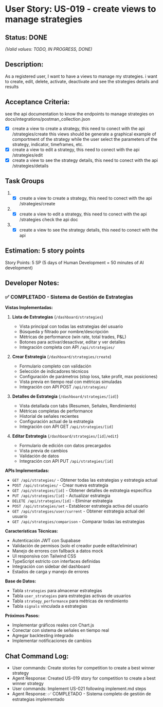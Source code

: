 # User Story: US-019 - create views to manage strategies

## Status: DONE  
*(Valid values: TODO, IN PROGRESS, DONE)*

## Description:

As a registered user, I want to have a views to manage my strategies. i want to create, edit, delete, activate, deactivate and see the strategies details and results

## Acceptance Criteria:
 see the api documentation to know the endpoints to manage strategies on docs/integrations/postman_collection.json
- [x] create a view to create a strategy, this need to conect with the api /strategies/create
this views should be generate a graphical example of comportment of the strategy while the user select the parameters of the strategy, indicator, timeframes, etc.
- [x] create a view to edit a strategy, this need to conect with the api /strategies/edit
- [x] create a view to see the strategy details, this need to conect with the api /strategies/details

## Task Groups

   1. - [x] create a view to create a strategy, this need to conect with the api /strategies/create
   2. - [x] create a view to edit a strategy, this need to conect with the api /strategies check the api doc
   3. - [x] create a view to see the strategy details, this need to conect with the api

## Estimation: 5 story points

Story Points: 5 SP (5 days of Human Development = 50 minutes of AI development)

## Developer Notes:

### ✅ COMPLETADO - Sistema de Gestión de Estrategias

**Vistas Implementadas:**
1. **Lista de Estrategias** (`/dashboard/strategies`)
   - Vista principal con todas las estrategias del usuario
   - Búsqueda y filtrado por nombre/descripción
   - Métricas de performance (win rate, total trades, P&L)
   - Botones para activar/desactivar, editar y ver detalles
   - Integración completa con API `/api/strategies/`

2. **Crear Estrategia** (`/dashboard/strategies/create`)
   - Formulario completo con validación
   - Selección de indicadores técnicos
   - Configuración de parámetros (stop loss, take profit, max posiciones)
   - Vista previa en tiempo real con métricas simuladas
   - Integración con API POST `/api/strategies/`

3. **Detalles de Estrategia** (`/dashboard/strategies/[id]`)
   - Vista detallada con tabs (Resumen, Señales, Rendimiento)
   - Métricas completas de performance
   - Historial de señales recientes
   - Configuración actual de la estrategia
   - Integración con API GET `/api/strategies/[id]`

4. **Editar Estrategia** (`/dashboard/strategies/[id]/edit`)
   - Formulario de edición con datos precargados
   - Vista previa de cambios
   - Validación de datos
   - Integración con API PUT `/api/strategies/[id]`

**APIs Implementadas:**
- `GET /api/strategies/` - Obtener todas las estrategias y estrategia actual
- `POST /api/strategies/` - Crear nueva estrategia
- `GET /api/strategies/[id]` - Obtener detalles de estrategia específica
- `PUT /api/strategies/[id]` - Actualizar estrategia
- `DELETE /api/strategies/[id]` - Eliminar estrategia
- `POST /api/strategies/set` - Establecer estrategia activa del usuario
- `GET /api/strategies/user/current` - Obtener estrategia actual del usuario
- `GET /api/strategies/comparison` - Comparar todas las estrategias

**Características Técnicas:**
- Autenticación JWT con Supabase
- Validación de permisos (solo el creador puede editar/eliminar)
- Manejo de errores con fallback a datos mock
- UI responsiva con Tailwind CSS
- TypeScript estricto con interfaces definidas
- Integración con sidebar del dashboard
- Estados de carga y manejo de errores

**Base de Datos:**
- Tabla `strategies` para almacenar estrategias
- Tabla `user_strategies` para estrategias activas de usuarios
- Tabla `strategy_performance` para métricas de rendimiento
- Tabla `signals` vinculada a estrategias

**Próximos Pasos:**
- Implementar gráficos reales con Chart.js
- Conectar con sistema de señales en tiempo real
- Agregar backtesting integrado
- Implementar notificaciones de cambios

## Chat Command Log:

- User commands: Create stories for competition to create a best winner strategy
- Agent Response: Created US-019 story for competition to create a best winner strategy
- User commands: Implement US-021 following implement.md steps
- Agent Response: ✅ COMPLETADO - Sistema completo de gestión de estrategias implementado
